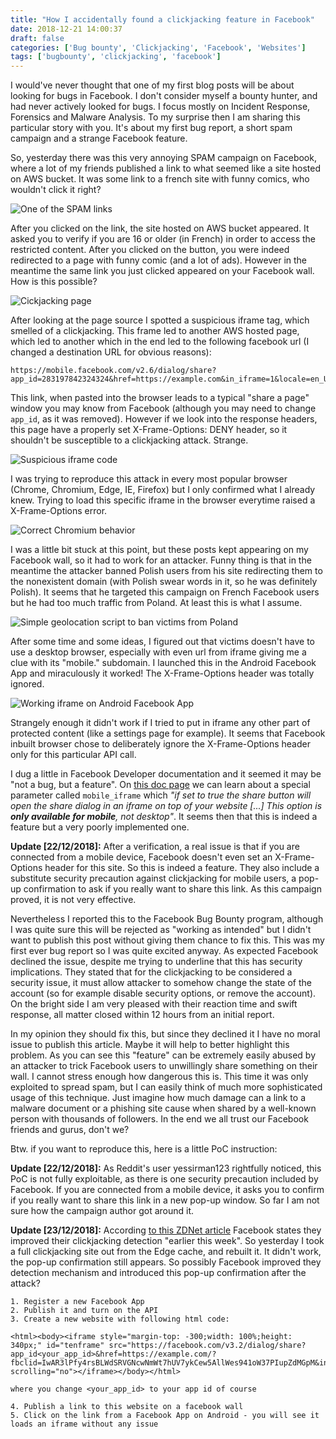 ```yaml
---
title: "How I accidentally found a clickjacking feature in Facebook"
date: 2018-12-21 14:00:37
draft: false
categories: ['Bug bounty', 'Clickjacking', 'Facebook', 'Websites']
tags: ['bugbounty', 'clickjacking', 'facebook']
---
```


I would've never thought that one of my first blog posts will be about looking for bugs in Facebook. I don't consider myself a bounty hunter, and had never actively looked for bugs. I focus mostly on Incident Response, Forensics and Malware Analysis. To my surprise then I am sharing this particular story with you. It's about my first bug report, a short spam campaign and a strange Facebook feature.

So, yesterday there was this very annoying SPAM campaign on Facebook, where a lot of my friends published a link to what seemed like a site hosted on AWS bucket. It was some link to a french site with funny comics, who wouldn't click it right? 

![One of the SPAM links](/images/2018/12/spam.png)

After you clicked on the link, the site hosted on AWS bucket appeared. It asked you to verify if you are 16 or older (in French) in order to access the restricted content. After you clicked on the button, you were indeed redirected to a page with funny comic (and a lot of ads). However in the meantime the same link you just clicked appeared on your Facebook wall. How is this possible?

![Cickjacking page](/images/2018/12/spam1-1024x608.png)

After looking at the page source I spotted a suspicious iframe tag, which smelled of a clickjacking. This frame led to another AWS hosted page, which led to another which in the end led to the following facebook url (I changed a destination URL for obvious reasons):

```
https://mobile.facebook.com/v2.6/dialog/share?app_id=283197842324324&href=https://example.com&in_iframe=1&locale=en_US&mobile_iframe=1
```

This link, when pasted into the browser leads to a typical "share a page" window you may know from Facebook (although you may need to change `app_id`, as it was removed). However if we look into the response headers, this page have a properly set X-Frame-Options: DENY header, so it shouldn't be susceptible to a clickjacking attack. Strange.

![Suspicious iframe code](/images/2018/12/iframe-1024x505.png)

I was trying to reproduce this attack in every most popular browser (Chrome, Chromium, Edge, IE, Firefox) but I only confirmed what I already knew. Trying to load this specific iframe in the browser everytime raised a X-Frame-Options error.

![Correct Chromium behavior](/images/2018/12/x-frame-chromium-1024x217.png)

I was a little bit stuck at this point, but these posts kept appearing on my Facebook wall, so it had to work for an attacker. Funny thing is that in the meantime the attacker banned Polish users from his site redirecting them to the nonexistent domain (with Polish swear words in it, so he was definitely Polish). It seems that he targeted this campaign on French Facebook users but he had too much traffic from Poland. At least this is what I assume.

![Simple geolocation script to ban victims from Poland](/images/2018/12/pl_ban-1-1024x361.png)

After some time and some ideas, I figured out that victims doesn't have to use a desktop browser, especially with even url from iframe giving me a clue with its "mobile." subdomain. I launched this in the Android Facebook App and miraculously it worked! The X-Frame-Options header was totally ignored.

![Working iframe on Android Facebook App](/images/2018/12/iframe_working-1024x285.png)

Strangely enough it didn't work if I tried to put in iframe any other part of protected content (like a settings page for example). It seems that Facebook inbuilt browser chose to deliberately ignore the X-Frame-Options header only for this particular API call.

I dug a little in Facebook Developer documentation and it seemed it may be "not a bug, but a feature". On [this doc page](https://developers.facebook.com/docs/sharing/reference/share-dialog) we can learn about a special parameter called `mobile_iframe` which *"if set to true the share button will open the share dialog in an iframe on top of your website [...] This option is **only available for mobile**, not desktop"*. It seems then that this is indeed a feature but a very poorly implemented one.

**Update [22/12/2018]:** After a verification, a real issue is that if you are connected from a mobile device, Facebook doesn't even set an X-Frame-Options header for this site. So this is indeed a feature. They also include a substitute security precaution against clickjacking for mobile users, a pop-up confirmation to ask if you really want to share this link. As this campaign proved, it is not very effective.

Nevertheless I reported this to the Facebook Bug Bounty program, although I was quite sure this will be rejected as "working as intended" but I didn't want to publish this post without giving them chance to fix this. This was my first ever bug report so I was quite excited anyway. As expected Facebook declined the issue, despite me trying to underline that this has security implications. They stated that for the clickjacking to be considered a security issue, it must allow attacker to somehow change the state of the account (so for example disable security options, or remove the account). On the bright side I am very pleased with their reaction time and swift response, all matter closed within 12 hours from an initial report.

In my opinion they should fix this, but since they declined it I have no moral issue to publish this article. Maybe it will help to better highlight this problem.  As you can see this "feature" can be extremely easily abused by an attacker to trick Facebook users to unwillingly share something on their  wall. I cannot stress enough how dangerous this is. This time it was only exploited to spread spam, but I can easily think of much more sophisticated usage of this technique. Just imagine how much damage can a link to a malware document or a phishing site cause when shared by a well-known person with thousands of followers. In the end we all trust our Facebook friends and gurus, don't we? 

Btw. if you want to reproduce this, here is a little PoC instruction:

**Update [22/12/2018]:** As Reddit's user yessirman123 rightfully noticed, this PoC is not fully exploitable, as there is one security precaution included by Facebook. If you are connected from a mobile device, it asks you to confirm if you really want to share this link in a new pop-up window. So far I am not sure how the campaign author got around it.

**Update [23/12/2018]:** According [to this ZDNet article](https://www.zdnet.com/google-amp/article/researcher-publishes-proof-of-concept-code-for-creating-facebook-worm/) Facebook states they improved their clickjacking detection "earlier this week". So yesterday I took a full clickjacking site out from the Edge cache, and rebuilt it. It didn't work, the pop-up confirmation still appears. So possibly Facebook improved they detection mechanism and introduced this pop-up confirmation after the attack?

```
1. Register a new Facebook App
2. Publish it and turn on the API
3. Create a new website with following html code:

<html><body><iframe style="margin-top: -300;width: 100%;height: 340px;" id="tenframe" src="https://facebook.com/v3.2/dialog/share?app_id<your_app_id>&href=https://example.com/?fbclid=IwAR3lPfy4rsBLWdSRVGNcwNmWt7hUV7ykCew5AllWes941oW37PIupZdMGpM&in_iframe=1&locale=en_US&mobile_iframe=1" scrolling="no"></iframe></body></html>

where you change <your_app_id> to your app id of course

4. Publish a link to this website on a facebook wall
5. Click on the link from a Facebook App on Android - you will see it loads an iframe without any issue
```